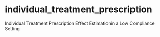 # individual_treatment_prescription
Individual Treatment Prescription Effect Estimationin a Low Compliance Setting
